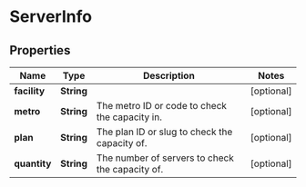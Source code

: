 

# ServerInfo


## Properties

| Name | Type | Description | Notes |
|------------ | ------------- | ------------- | -------------|
|**facility** | **String** |  |  [optional] |
|**metro** | **String** | The metro ID or code to check the capacity in. |  [optional] |
|**plan** | **String** | The plan ID or slug to check the capacity of. |  [optional] |
|**quantity** | **String** | The number of servers to check the capacity of. |  [optional] |



